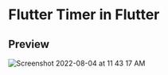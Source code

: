# Flutter Timer in Flutter
## Preview
![Screenshot 2022-08-04 at 11 43 17 AM](https://user-images.githubusercontent.com/62112170/182818260-92dc853f-1f5a-47ea-8c55-4c8d54ed18cd.png)


